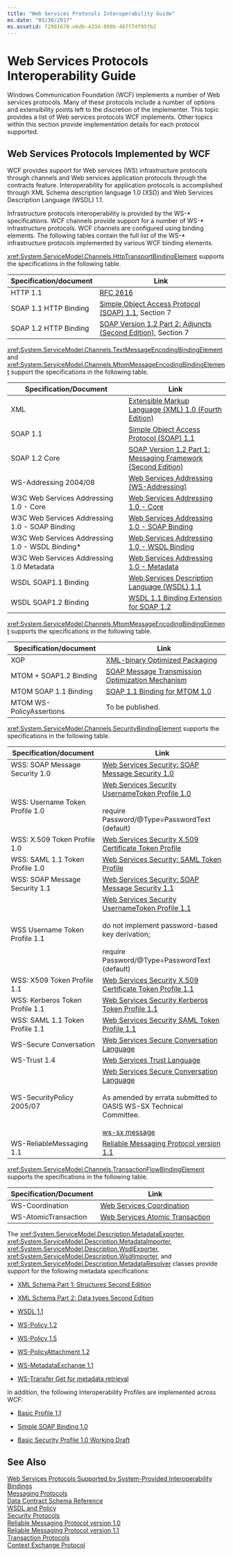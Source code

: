 ```yaml
---
title: "Web Services Protocols Interoperability Guide"
ms.date: "03/30/2017"
ms.assetid: f2981678-ebdb-433d-899b-467f7df95fb2
---
```

# Web Services Protocols Interoperability Guide
Windows Communication Foundation (WCF) implements a number of Web services protocols. Many of these protocols include a number of options and extensibility points left to the discretion of the implementer. This topic provides a list of Web services protocols WCF implements. Other topics within this section provide implementation details for each protocol supported.  
  
## Web Services Protocols Implemented by WCF  
 WCF provides support for Web services (WS) infrastructure protocols through channels and Web services application protocols through the contracts feature. Interoperability for application protocols is accomplished through XML Schema description language 1.0 (XSD) and Web Services Description Language (WSDL) 1.1.  
  
 Infrastructure protocols interoperability is provided by the WS-* specifications. WCF channels provide support for a number of WS-\* infrastructure protocols. WCF channels are configured using binding elements. The following tables contain the full list of the WS-\* infrastructure protocols implemented by various WCF binding elements.  
  
 <xref:System.ServiceModel.Channels.HttpTransportBindingElement> supports the specifications in the following table.  
  
|Specification/document|Link|  
|-----------------------------|----------|  
|HTTP 1.1|[RFC 2616](https://go.microsoft.com/fwlink/?LinkId=90372)|  
|SOAP 1.1 HTTP Binding|[Simple Object Access Protocol (SOAP) 1.1](https://go.microsoft.com/fwlink/?LinkId=90520), Section 7|  
|SOAP 1.2 HTTP Binding|[SOAP Version 1.2 Part 2: Adjuncts (Second Edition)](https://go.microsoft.com/fwlink/?LinkId=95329), Section 7|  
  
 <xref:System.ServiceModel.Channels.TextMessageEncodingBindingElement> and <xref:System.ServiceModel.Channels.MtomMessageEncodingBindingElement> support the specifications in the following table.  
  
|Specification/Document|Link|  
|-----------------------------|----------|  
|XML|[Extensible Markup Language (XML) 1.0 (Fourth Edition)](https://go.microsoft.com/fwlink/?LinkId=15139)|  
|SOAP 1.1|[Simple Object Access Protocol (SOAP) 1.1](https://go.microsoft.com/fwlink/?LinkId=96687)|  
|SOAP 1.2 Core|[SOAP Version 1.2 Part 1: Messaging Framework (Second Edition)](https://go.microsoft.com/fwlink/?LinkId=94664)|  
|WS-Addressing 2004/08|[Web Services Addressing (WS-Addressing)](https://go.microsoft.com/fwlink/?LinkId=81239)|  
|W3C Web Services Addressing 1.0 - Core|[Web Services Addressing 1.0 - Core](https://go.microsoft.com/fwlink/?LinkId=96688)|  
|W3C Web Services Addressing 1.0 - SOAP Binding|[Web Services Addressing 1.0 - SOAP Binding](https://go.microsoft.com/fwlink/?LinkId=96689)|  
|W3C Web Services Addressing 1.0 - WSDL Binding*|[Web Services Addressing 1.0 - WSDL Binding](https://go.microsoft.com/fwlink/?LinkId=96690)|  
|W3C Web Services Addressing 1.0 Metadata|[Web Services Addressing 1.0 - Metadata](https://www.w3.org/TR/ws-addr-metadata/)|  
|WSDL SOAP1.1 Binding|[Web Services Description Language (WSDL) 1.1](https://go.microsoft.com/fwlink/?LinkId=96160)|  
|WSDL SOAP1.2 Binding|[WSDL 1.1 Binding Extension for SOAP 1.2](https://go.microsoft.com/fwlink/?LinkId=96691)|  
  
 <xref:System.ServiceModel.Channels.MtomMessageEncodingBindingElement> supports the specifications in the following table.  
  
|Specification/document|Link|  
|-----------------------------|----------|  
|XOP|[XML-binary Optimized Packaging](https://go.microsoft.com/fwlink/?LinkId=96714)|  
|MTOM + SOAP1.2 Binding|[SOAP Message Transmission Optimization Mechanism](https://go.microsoft.com/fwlink/?LinkId=96713)|  
|MTOM SOAP 1.1 Binding|[SOAP 1.1 Binding for MTOM 1.0](https://go.microsoft.com/fwlink/?LinkId=96712)|  
|MTOM WS-PolicyAssertions|To be published.|  
  
 <xref:System.ServiceModel.Channels.SecurityBindingElement> supports the specifications in the following table.  
  
|Specification/document|Link|  
|-----------------------------|----------|  
|WSS: SOAP Message Security 1.0|[Web Services Security: SOAP Message Security 1.0](https://go.microsoft.com/fwlink/?LinkId=94684)|  
|WSS: Username Token Profile 1.0|[Web Services Security UsernameToken Profile 1.0](https://go.microsoft.com/fwlink/?LinkId=95334)<br /><br /> require Password/@Type=PasswordText (default)|  
|WSS: X.509 Token Profile 1.0|[Web Services Security X.509 Certificate Token Profile](https://go.microsoft.com/fwlink/?LinkId=95335)|  
|WSS: SAML 1.1 Token Profile 1.0|[Web Services Security: SAML Token Profile](https://go.microsoft.com/fwlink/?LinkId=96693)|  
|WSS: SOAP Message Security 1.1|[Web Services Security: SOAP Message Security 1.1](https://go.microsoft.com/fwlink/?LinkId=91240)|  
|WSS Username Token Profile 1.1|[Web Services Security UsernameToken Profile 1.1](https://go.microsoft.com/fwlink/?LinkId=95331)<br /><br /> do not implement password-based key derivation;<br /><br /> require Password/@Type=PasswordText (default)|  
|WSS: X509 Token Profile 1.1|[Web Services Security X.509 Certificate Token Profile 1.1](https://go.microsoft.com/fwlink/?LinkId=95332)|  
|WSS: Kerberos Token Profile 1.1|[Web Services Security Kerberos Token Profile 1.1](https://go.microsoft.com/fwlink/?LinkId=95333)|  
|WSS: SAML 1.1 Token Profile 1.1|[Web Services Security SAML Token Profile 1.1](https://go.microsoft.com/fwlink/?LinkId=96694)|  
|WS-Secure Conversation|[Web Services Secure Conversation Language](https://go.microsoft.com/fwlink/?LinkId=95317)|  
|WS-Trust 1.4|[Web Services Trust Language](https://go.microsoft.com/fwlink/?LinkId=169514)|  
|WS-SecurityPolicy 2005/07|[Web Services Secure Conversation Language](https://go.microsoft.com/fwlink/?LinkId=95317)<br /><br /> As amended by errata submitted to OASIS WS-SX Technical Committee.<br /><br /> [ws-sx message](https://go.microsoft.com/fwlink/?LinkId=96700)|  
|WS-ReliableMessaging 1.1|[Reliable Messaging Protocol version 1.1](../../../../docs/framework/wcf/feature-details/reliable-messaging-protocol-version-1-1.md)|  
  
 <xref:System.ServiceModel.Channels.TransactionFlowBindingElement> supports the specifications in the following table.  
  
|Specification/Document|Link|  
|-----------------------------|----------|  
|WS-Coordination|[Web Services Coordination](https://go.microsoft.com/fwlink/?LinkId=95324)|  
|WS-AtomicTransaction|[Web Services Atomic Transaction](https://go.microsoft.com/fwlink/?LinkId=95323)|  
  
 The <xref:System.ServiceModel.Description.MetadataExporter>, <xref:System.ServiceModel.Description.MetadataImporter>, <xref:System.ServiceModel.Description.WsdlExporter>, <xref:System.ServiceModel.Description.WsdlImporter>, and <xref:System.ServiceModel.Description.MetadataResolver> classes provide support for the following metadata specifications:  
  
-   [XML Schema Part 1: Structures Second Edition](https://go.microsoft.com/fwlink/?LinkId=3536)  
  
-   [XML Schema Part 2: Data types Second Edition](https://go.microsoft.com/fwlink/?LinkId=40138)  
  
-   [WSDL 1.1](https://go.microsoft.com/fwlink/?LinkId=96160)  
  
-   [WS-Policy 1.2](https://go.microsoft.com/fwlink/?LinkId=96705)  
  
-   [WS-Policy 1.5](https://go.microsoft.com/fwlink/?LinkId=96706)  
  
-   [WS-PolicyAttachment 1.2](https://go.microsoft.com/fwlink/?LinkId=96707)  
  
-   [WS-MetadataExchange 1.1](https://go.microsoft.com/fwlink/?LinkId=94868)  
  
-   [WS-Transfer Get for metadata retrieval](https://go.microsoft.com/fwlink/?LinkId=96708)  
  
 In addition, the following Interoperability Profiles are implemented across WCF:  
  
-   [Basic Profile 1.1](https://go.microsoft.com/fwlink/?LinkId=69313)  
  
-   [Simple SOAP Binding 1.0](https://go.microsoft.com/fwlink/?LinkId=96710)  
  
-   [Basic Security Profile 1.0 Working Draft](https://go.microsoft.com/fwlink/?LinkId=96711)  
  
## See Also  
 [Web Services Protocols Supported by System-Provided Interoperability Bindings](../../../../docs/framework/wcf/feature-details/web-services-protocols-supported-by-system-provided-interoperability-bindings.md)  
 [Messaging Protocols](../../../../docs/framework/wcf/feature-details/messaging-protocols.md)  
 [Data Contract Schema Reference](../../../../docs/framework/wcf/feature-details/data-contract-schema-reference.md)  
 [WSDL and Policy](../../../../docs/framework/wcf/feature-details/wsdl-and-policy.md)  
 [Security Protocols](../../../../docs/framework/wcf/feature-details/security-protocols.md)  
 [Reliable Messaging Protocol version 1.0](../../../../docs/framework/wcf/feature-details/reliable-messaging-protocol-version-1-0.md)  
 [Reliable Messaging Protocol version 1.1](../../../../docs/framework/wcf/feature-details/reliable-messaging-protocol-version-1-1.md)  
 [Transaction Protocols](../../../../docs/framework/wcf/feature-details/transaction-protocols.md)  
 [Context Exchange Protocol](../../../../docs/framework/wcf/feature-details/context-exchange-protocol.md)
